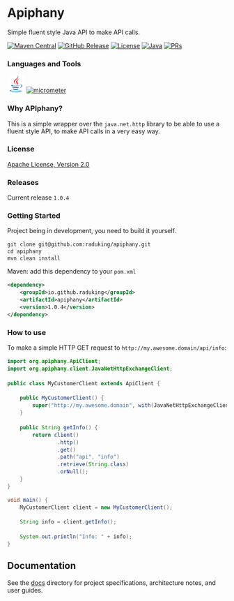 # Apiphany

Simple fluent style Java API to make API calls.

[![Maven Central](https://img.shields.io/maven-central/v/io.github.raduking/apiphany)](https://central.sonatype.com/artifact/io.github.raduking/morphix-all)
[![GitHub Release](https://img.shields.io/github/v/release/raduking/apiphany)](https://github.com/raduking/apiphany/releases)
[![License](https://img.shields.io/github/license/raduking/apiphany)](https://opensource.org/license/apache-2-0)
[![Java](https://img.shields.io/badge/Java-21+-blue)](https://www.oracle.com/java/technologies/downloads/#java21)
[![PRs](https://img.shields.io/github/issues-pr/raduking/apiphany)](https://github.com/raduking/apiphany/pulls)

### Languages and Tools

<p>
	<a href="https://www.java.com" target="_blank" rel="noreferrer"><img src="https://raw.githubusercontent.com/devicons/devicon/master/icons/java/java-original.svg" alt="java" width="40" height="40"/></a>
	<a href="https://micrometer.io" target="_blank" rel="noreferrer"><img src="https://micrometer.io/img/logo-no-title.svg" alt="micrometer" width="40" height="40"/></a>
</p>

### Why APIphany?

This is a simple wrapper over the `java.net.http` library to be able to use a fluent style API, to make API calls in a very easy way.

### License

[Apache License, Version 2.0](LICENSE)

### Releases

Current release `1.0.4`

### Getting Started

Project being in development, you need to build it yourself.

```
git clone git@github.com:raduking/apiphany.git
cd apiphany
mvn clean install
```

Maven: add this dependency to your `pom.xml`

```xml
<dependency>
    <groupId>io.github.raduking</groupId>
    <artifactId>apiphany</artifactId>
    <version>1.0.4</version>
</dependency>
```

### How to use

To make a simple HTTP GET request to `http://my.awesome.domain/api/info`:

```java
import org.apiphany.ApiClient;
import org.apiphany.client.JavaNetHttpExchangeClient;

public class MyCustomerClient extends ApiClient {

    public MyCustomerClient() {
        super("http://my.awesome.domain", with(JavaNetHttpExchangeClient.class));
    }

    public String getInfo() {
        return client()
                .http()
                .get()
                .path("api", "info")
                .retrieve(String.class)
                .orNull();
    }
}
```

```java
void main() {
    MyCustomerClient client = new MyCustomerClient();

    String info = client.getInfo();

    System.out.println("Info: " + info);
}
```

## Documentation

See the [docs](docs/) directory for project specifications, architecture notes, and user guides.

